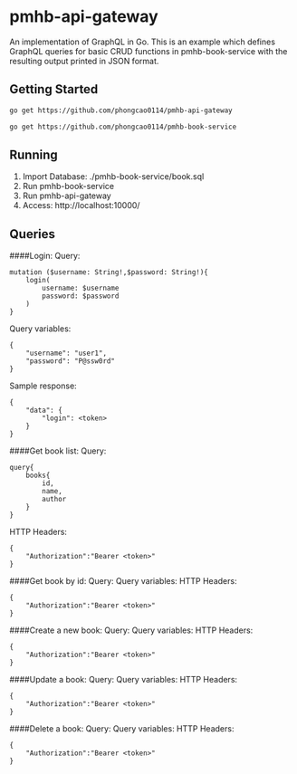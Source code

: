 # pmhb-api-gateway
An implementation of GraphQL in Go.
This is an example which defines GraphQL queries for basic CRUD functions in pmhb-book-service with the resulting output printed in JSON format.

## Getting Started
```bash
go get https://github.com/phongcao0114/pmhb-api-gateway
```
```bash
go get https://github.com/phongcao0114/pmhb-book-service
```

## Running
1. Import Database: ./pmhb-book-service/book.sql
2. Run pmhb-book-service
3. Run pmhb-api-gateway
4. Access: 
http://localhost:10000/

## Queries

####Login:
Query:

	mutation ($username: String!,$password: String!){
		login(
			username: $username
			password: $password
		)
	}
Query variables:

	{
		"username": "user1",
		"password": "P@ssw0rd"
	}
Sample response:

	{
		"data": {
			"login": <token>
		}
	}

####Get book list:
Query:

	query{
		books{
			id,
			name,
			author
		}
	}

HTTP Headers:

	{
		"Authorization":"Bearer <token>"
	}
####Get book by id:
Query:
Query variables:
HTTP Headers:

	{
		"Authorization":"Bearer <token>"
	}
####Create a new book:
Query:
Query variables:
HTTP Headers:

	{
		"Authorization":"Bearer <token>"
	}
####Update a book:
Query:
Query variables:
HTTP Headers:

	{
		"Authorization":"Bearer <token>"
	}
####Delete a book:
Query:
Query variables:
HTTP Headers:

	{
		"Authorization":"Bearer <token>"
	}

